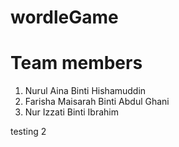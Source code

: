 # wordleGame

# Team members
1. Nurul Aina Binti Hishamuddin
2. Farisha Maisarah Binti Abdul Ghani
3. Nur Izzati Binti Ibrahim

testing 2
